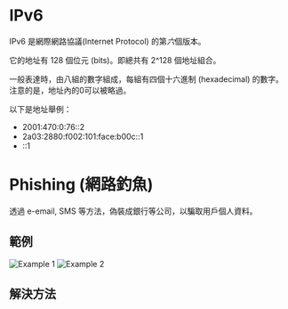 # IPv6
IPv6 是網際網路協議(Internet Protocol) 的第*六*個版本。

它的地址有 128 個位元 (bits)。即總共有 2^128 個地址組合。

一般表達時，由八組的數字組成，每組有四個十六進制 (hexadecimal) 的數字。
注意的是，地址內的0可以被略過。

以下是地址舉例：
* 2001:470:0:76::2
* 2a03:2880:f002:101:face:b00c::1
* ::1

# Phishing (網路釣魚)
透過 e-email, SMS 等方法，偽裝成銀行等公司，以騙取用戶個人資料。

## 範例
![Example 1](https://upload.wikimedia.org/wikipedia/commons/d/d0/PhishingTrustedBank.png)
![Example 2](http://i.imgur.com/WpGKycm.png)

## 解決方法